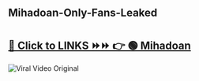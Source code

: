 
 ## Mihadoan-Only-Fans-Leaked

# <h2><a href="https://clipsfans.com/Mihadoan&ref=git">🔗 Click to LINKS ⏩⏩ 👉 🟢 Mihadoan </a></h2>

<a href="https://clipsfans.com/Mihadoan&ref=git" rel="nofollow" data-target="animated-image.originalLink"><img src="https://i.ibb.co.com/xMMVF88/686577567.gif" alt="Viral Video Original" style="max-width: 100%; display: inline-block;" data-target="animated-image.originalImage"></a>

